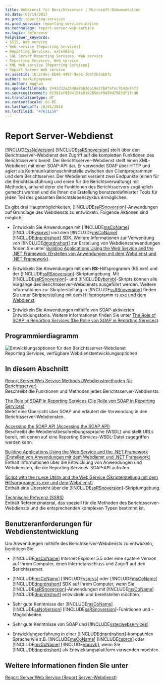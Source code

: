 ```yaml
---
title: Webdienst für Berichtsserver | Microsoft-Dokumentation
ms.date: 03/14/2017
ms.prod: reporting-services
ms.prod_service: reporting-services-native
ms.technology: report-server-web-service
ms.topic: reference
helpviewer_keywords:
- SSIS, Web service
- Web service [Reporting Services]
- Reporting Services, extending
- SQL Server Reporting Services, Web service
- Reporting Services, Web service
- XML Web service [Reporting Services]
- Report Server Web service
ms.assetid: 16c21dec-6b46-4497-9a0c-1b0f2b6ab8fc
author: markingmyname
ms.author: maghan
ms.openlocfilehash: 2442d32a2540a85b26a19e27b0fafec7b42e76f3
ms.sourcegitcommit: 61381ef939415fe019285def9450d7583df1fed0
ms.translationtype: HT
ms.contentlocale: de-DE
ms.lasthandoff: 10/01/2018
ms.locfileid: "47631158"
---
```

# <a name="report-server-web-service"></a>Report Server-Webdienst
  [!INCLUDE[ssNoVersion](../../includes/ssnoversion-md.md)] [!INCLUDE[ssRSnoversion](../../includes/ssrsnoversion-md.md)] stellt über den Berichtsserver-Webdienst den Zugriff auf die kompletten Funktionen des Berichtsservers bereit. Der Berichtsserver-Webdienst stellt einen XML-Webdienst mit einer SOAP-API dar. Er verwendet SOAP über HTTP und agiert als Kommunikationsschnittstelle zwischen den Clientprogrammen und dem Berichtsserver. Der Webdienst versieht zwei Endpunkte (einen für die Berichtsausführung und einen für die Berichtsverwaltung) mit Methoden, anhand derer die Funktionen des Berichtsservers zugänglich gemacht werden und die Ihnen die Erstellung benutzerdefinierter Tools für jeden Teil des gesamten Berichtslebenszyklus ermöglichen.  
  
 Es gibt drei Hauptmöglichkeiten, [!INCLUDE[ssRSnoversion](../../includes/ssrsnoversion-md.md)]-Anwendungen auf Grundlage des Webdiensts zu entwickeln. Folgende Aktionen sind möglich:  
  
-   Entwickeln Sie Anwendungen mit [!INCLUDE[msCoName](../../includes/msconame-md.md)] [!INCLUDE[vsprvs](../../includes/vsprvs-md.md)] und dem [!INCLUDE[msCoName](../../includes/msconame-md.md)] [!INCLUDE[dnprdnshort](../../includes/dnprdnshort-md.md)] SDK. Weitere Informationen zur Verwendung von [!INCLUDE[dnprdnshort](../../includes/dnprdnshort-md.md)] zur Erstellung von Webdienstanwendungen finden Sie unter [Building Applications Using the Web Service and the .NET Framework (Erstellen von Anwendungen mit dem Webdienst und .NET Framework)](../../reporting-services/report-server-web-service/net-framework/building-applications-using-the-web-service-and-the-net-framework.md).  
  
-   Entwickeln Sie Anwendungen mit dem **RS**-Hilfsprogramm (RS.exe) und der [!INCLUDE[ssRSnoversion](../../includes/ssrsnoversion-md.md)]-Skriptumgebung. Mit [!INCLUDE[ssRSnoversion](../../includes/ssrsnoversion-md.md)]- und [!INCLUDE[vbprvb](../../includes/vbprvb-md.md)]-Skripts können alle Vorgänge des Berichtsserver-Webdiensts ausgeführt werden. Weitere Informationen zur Skripterstellung in [!INCLUDE[ssRSnoversion](../../includes/ssrsnoversion-md.md)] finden Sie unter [Skripterstellung mit dem Hilfsprogramm rs.exe und dem Webdienst](../../reporting-services/tools/script-with-the-rs-exe-utility-and-the-web-service.md).  
  
-   Entwickeln Sie Anwendungen mithilfe von SOAP-aktivierten Entwicklungstools. Weitere Informationen finden Sie unter [The Role of SOAP in Reporting Services (Die Rolle von SOAP in Reporting Services)](../../reporting-services/report-server-web-service/the-role-of-soap-in-reporting-services.md).  
  
## <a name="programming-diagram"></a>Programmierdiagramm  
 ![Entwicklungsoptionen für den Berichtsserver-Webdienst](../../reporting-services/report-server-web-service/media/reportserviceswebserviceprog-01.gif "Report Server Web service development options")  
Reporting Services, verfügbare Webdienstentwicklungsoptionen  
  
## <a name="in-this-section"></a>In diesem Abschnitt  
 [Report Server Web Service Methods (Webdienstmethoden für Berichtsserver)](../../reporting-services/report-server-web-service/methods/report-server-web-service-methods.md)  
 Beschreibt die Funktionen und Methoden jedes Berichtsserver-Webdiensts.  
  
 [The Role of SOAP in Reporting Services (Die Rolle von SOAP in Reporting Services)](../../reporting-services/report-server-web-service/the-role-of-soap-in-reporting-services.md)  
 Bietet eine Übersicht über SOAP und erläutert die Verwendung in den Berichtsserver-Webdiensten.  
  
 [Accessing the SOAP API (Accessing the SOAP API)](../../reporting-services/report-server-web-service/accessing-the-soap-api.md)  
 Beschreibt die Webdienstbeschreibungssprache (WSDL) und stellt URLs bereit, mit denen auf eine Reporting Services-WSDL-Datei zugegriffen werden kann.  
  
 [Building Applications Using the Web Service and the .NET Framework (Erstellen von Anwendungen mit dem Webdienst und .NET Framework)](../../reporting-services/report-server-web-service/net-framework/building-applications-using-the-web-service-and-the-net-framework.md)  
 Enthält Informationen über die Entwicklung von Anwendungen und Webdiensten, die die Reporting Services-SOAP-API aufrufen.  
  
 [Script with the rs.exe Utility and the Web Service (Skripterstellung mit dem Hilfsprogramm rs.exe und dem Webdienst)](../../reporting-services/tools/script-with-the-rs-exe-utility-and-the-web-service.md)  
 Enthält eine Übersicht über die [!INCLUDE[ssRSnoversion](../../includes/ssrsnoversion-md.md)]-Skriptumgebung.  
  
 [Technische Referenz (SSRS)](../../reporting-services/technical-reference-ssrs.md)  
 Enthält Referenzmaterial, das speziell für die Methoden des Berichtsserver-Webdiensts und die entsprechenden komplexen Typen bestimmt ist.  
  
## <a name="user-requirements-for-web-service-development"></a>Benutzeranforderungen für Webdienstentwicklung  
 Um Anwendungen mithilfe des Berichtserver-Webdiensts zu entwickeln, benötigen Sie:  
  
-   [!INCLUDE[msCoName](../../includes/msconame-md.md)] Internet Explorer 5.5 oder eine spätere Version auf Ihrem Computer, einen Internetanschluss und Zugriff auf den Berichtsserver.  
  
-   [!INCLUDE[msCoName](../../includes/msconame-md.md)] [!INCLUDE[vsprvs](../../includes/vsprvs-md.md)] oder [!INCLUDE[msCoName](../../includes/msconame-md.md)] [!INCLUDE[dnprdnshort](../../includes/dnprdnshort-md.md)] SDK auf Ihrem Computer, wenn Sie [!INCLUDE[ssRSnoversion](../../includes/ssrsnoversion-md.md)]-Anwendungen mit [!INCLUDE[msCoName](../../includes/msconame-md.md)] [!INCLUDE[dnprdnshort](../../includes/dnprdnshort-md.md)] entwickeln und bereitstellen möchten.  
  
-   Sehr gute Kenntnisse der [!INCLUDE[msCoName](../../includes/msconame-md.md)] [!INCLUDE[ssNoVersion](../../includes/ssnoversion-md.md)] [!INCLUDE[ssRSnoversion](../../includes/ssrsnoversion-md.md)]-Funktionen und -Möglichkeiten.  
  
-   Sehr gute Kenntnisse von SOAP und [!INCLUDE[vstecwebservices](../../includes/vstecwebservices-md.md)].  
  
-   Entwicklungserfahrung in einer [!INCLUDE[dnprdnshort](../../includes/dnprdnshort-md.md)]-kompatiblen Sprache wie z.B. [!INCLUDE[msCoName](../../includes/msconame-md.md)] [!INCLUDE[csprcs](../../includes/csprcs-md.md)] oder [!INCLUDE[msCoName](../../includes/msconame-md.md)] [!INCLUDE[vbprvb](../../includes/vbprvb-md.md)], wenn Sie [!INCLUDE[dnprdnshort](../../includes/dnprdnshort-md.md)] als Entwicklungsplattform verwenden möchten.  
  
## <a name="see-also"></a>Weitere Informationen finden Sie unter  
 [Report Server Web Service (Report Server-Webdienst)](../../reporting-services/report-server-web-service/report-server-web-service.md)  
  
  
